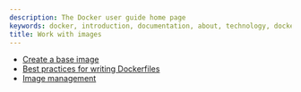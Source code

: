 ```yaml
---
description: The Docker user guide home page
keywords: docker, introduction, documentation, about, technology, docker.io, user, guide, user's, manual, platform, framework, home, intro
title: Work with images
---
```


* [Create a base image](baseimages.md)
* [Best practices for writing Dockerfiles](dockerfile_best-practices.md)
* [Image management](image_management.md)
